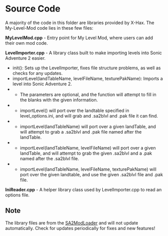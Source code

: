 # Source Code
A majority of the code in this folder are libraries provided by X-Hax. The My-Level-Mod code lies in these few files:

**MyLevelMod.cpp** - Entry point for My Level Mod, where users can add their own mod code.

**LevelImporter.cpp** - A library class built to make importing levels into Sonic Adventure 2 easier.
* init(): Sets up the LevelImporter, fixes file structure problems, as well as checks for any updates.
* importLevel(landTableName, levelFileName, texturePakName): Imports a level into Sonic Adventure 2.
* * The parameters are optional, and the function will attempt to fill in the blanks with the given information.
* * importLevel() will port over the landtable specified in level_options.ini, and will grab and .sa2blvl and .pak file it can find.
* * importLevel(landTableName) will port over a given landTable, and will attempt to grab a .sa2blvl and .pak file named after the landTable.
* * importLevel(landTableName, levelFileName) will port over a given landTable, and will attempt to grab the given .sa2blvl and a .pak named after the .sa2blvl file.
* * importLevel(landTableName, levelFileName, texturePakName) will port over the given landtable, and use the given .sa2blvl file and .pak file.

**IniReader.cpp** - A helper library class used by LevelImporter.cpp to read an options file.

## Note
The library files are from the [SA2ModLoader](https://github.com/X-Hax/sa2-mod-loader) and will not update automatically. Check for updates periodically for fixes and
new features!
